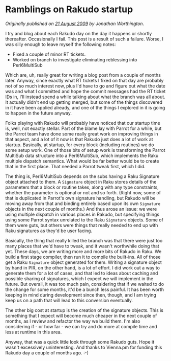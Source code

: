 # Ramblings on Rakudo startup
    
*Originally published on [21 August 2009](https://use-perl.github.io/user/JonathanWorthington/journal/39500/) by Jonathan Worthington.*

I try and blog about each Rakudo day on the day it happens or shortly thereafter. Occasionally I fail. This post is a result of such a failure. Worse, I was silly enough to leave myself the following notes:

- Fixed a couple of minor RT tickets.
- Worked on branch to investigate eliminating reblessing into Perl6MultiSub

Which are, uh, really great for writing a blog post from a couple of months later. Anyway, since exactly what RT tickets I fixed on that day are probably not of so much interest now, plus I'd have to go and figure out what the date was and what I committed and hope the commit messages had the RT ticket IDs in, I'll instead spend a while talking about what the branch was all about. It actually didn't end up getting merged, but some of the things discovered in it have been applied already, and one of the things I explored in it is going to happen in the future anyway.

Folks playing with Rakudo will probably have noticed that our startup time is, well, not exactly stellar. Part of the blame lay with Parrot for a while, but the Parrot team have done some really great work on improving things in that aspect, and a lot of it now is that Rakudo just does a lot of work at startup. Basically, at startup, for every block (including routines) we do some setup work. One of those bits of setup work is transforming the Parrot MultiSub data structure into a Perl6MultiSub, which implements the Raku multiple dispatch semantics. What would be far better would be to create that in the first place. That needed a Parrot tweak first, which I did.

The thing is, Perl6MultiSub depends on the subs having a Raku Signature object attached to them. A `Signature` object in Raku stores details of the parameters that a block or routine takes, along with any type constraints, whether the parameter is optional or not and so forth. (Right now, some of that is duplicated in Parrot's own signature handling, but Rakudo will be moving away from that and binding entirely based upon its own `Signature` objects in the next couple of months.) And thus arose an issue: we were using multiple dispatch in various places in Rakudo, but specifying things using some Parrot syntax unrelated to the Raku `Signature` objects. Some of them were guts, but others were things that really needed to end up with Raku signatures as they'd be user facing.

Basically, the thing that really killed the branch was that there were just too many places that we'd have to tweak, and it wasn't worthwhile doing that yet. These days, we are writing more and more bits of Rakudo in Raku. We build a first stage compiler, then run it to compile the built-ins. All of those get a Raku `Signature` object generated for them. Writing a signature object by hand in PIR, on the other hand, is a lot of effort. I did work out a way to generate them for a lot of cases, and that led to ideas about caching and possible sharing of signatures, which I expect we will implement in the future. But overall, it was too much pain, considering that if we waited to do the change for some months, it'd be a bunch less painful. It has been worth keeping in mind during development since then, though, and I am trying keep us on a path that will lead to this conversion eventually.

The other big cost at startup is the creation of the signature objects. This is something that I expect will become much cheaper in the next couple of months, as I review and refactor the way we build them. I'm also considering if - or how far - we can try and do more at compile time and less at runtime in this area.

Anyway, that was a quick little look through some Rakudo guts. Hope it wasn't excessively uninteresting. And thanks to Vienna.pm for funding this Rakudo day a couple of months ago. :-)
